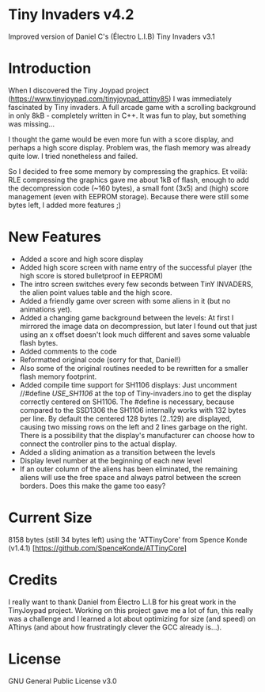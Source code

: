 # Tiny Invaders v4.2	

Improved version of Daniel C's (Électro L.I.B) Tiny Invaders v3.1


# Introduction 

When I discovered the Tiny Joypad project (https://www.tinyjoypad.com/tinyjoypad_attiny85) I was immediately fascinated by Tiny invaders.
A full arcade game with a scrolling background in only 8kB - completely written in C++.
It was fun to play, but something was missing...

I thought the game would be even more fun with a score display, and perhaps
a high score display. Problem was, the flash memory was already quite low.
I tried nonetheless and failed.

So I decided to free some memory by compressing the graphics. Et voilà:
RLE compressing the graphics gave me about 1kB of flash, enough to add the
decompression code (~160 bytes), a small font (3x5) and (high) score management
(even with EEPROM storage).
Because there were still some bytes left, I added more features ;)


# New Features 

* Added a score and high score display
* Added high score screen with name entry of the successful player
  (the high score is stored bulletproof in EEPROM)
* The intro screen switches every few seconds between TinY INVADERS, the alien point values table
  and the high score.
* Added a friendly game over screen with some aliens in it (but no animations yet).
* Added a changing game background between the levels:
    At first I mirrored the image data on decompression, but later I found out that just using
    an x offset doesn't look much different and saves some valuable flash bytes.
* Added comments to the code
* Reformatted original code (sorry for that, Daniel!)
* Also some of the original routines needed to be rewritten for a smaller flash memory footprint.
* Added compile time support for SH1106 displays: Just uncomment 
  //#define _USE_SH1106_
  at the top of Tiny-invaders.ino to get the display correctly centered on SH1106.
  The #define is necessary, because compared to the SSD1306 the SH1106 internally works with 132 bytes 
  per line. By default the centered 128 bytes (2..129) are displayed, causing two missing rows on the
  left and 2 lines garbage on the right. There is a possibility that the display's manufacturer can choose
  how to connect the controller pins to the actual display.
* Added a sliding animation as a transition between the levels
* Display level number at the beginning of each new level
* If an outer column of the aliens has been eliminated, the remaining aliens will use the free space and
  always patrol between the screen borders. Does this make the game too easy?

# Current Size
  8158 bytes (still 34 bytes left) using the 'ATTinyCore' from Spence Konde (v1.4.1) 
  [https://github.com/SpenceKonde/ATTinyCore]

# Credits

I really want to thank Daniel from Électro L.I.B for his great work in the TinyJoypad project.
Working on this project gave me a lot of fun, this really was a challenge and I learned a lot 
about optimizing for size (and speed) on ATtinys (and about how frustratingly clever the GCC 
already is...).


# License 
GNU General Public License v3.0
